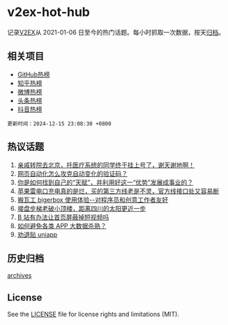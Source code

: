 # v2ex-hot-hub

 记录[V2EX](https://www.v2ex.com/)从 2021-01-06 日至今的热门话题。每小时抓取一次数据，按天[归档](archives)。
 
 ## 相关项目

- [GitHub热榜](https://github.com/lonnyzhang423/github-hot-hub)
- [知乎热榜](https://github.com/lonnyzhang423/zhihu-hot-hub)
- [微博热榜](https://github.com/lonnyzhang423/weibo-hot-hub)
- [头条热榜](https://github.com/lonnyzhang423/toutiao-hot-hub)
- [抖音热榜](https://github.com/lonnyzhang423/douyin-hot-hub)


 `更新时间：2024-12-15 23:08:30 +0800`

## 热议话题

1. [亲戚转院去北京，托医疗系统的同学终于挂上号了，谢天谢地啊！](https://www.v2ex.com/t/1097641)
1. [网页自动化怎么攻克自动变化的验证码？](https://www.v2ex.com/t/1097616)
1. [你是如何找到自己的“天赋”，并利用好这一“优势”发展成事业的？](https://www.v2ex.com/t/1097636)
1. [苹果雷电口充电真的是烂，买的第三方线老是不灵，官方线接口处又容易断](https://www.v2ex.com/t/1097658)
1. [搬瓦工 bigerbox 使用体验--对程序员和创意工作者友好](https://www.v2ex.com/t/1097638)
1. [接盘步梯老破小顶楼，距离四川的太阳更近一步](https://www.v2ex.com/t/1097674)
1. [B 站有办法让首页屏蔽掉短视频吗](https://www.v2ex.com/t/1097634)
1. [如何避免各类 APP 大数据杀熟？](https://www.v2ex.com/t/1097656)
1. [劝退贴 uniapp](https://www.v2ex.com/t/1097646)

## 历史归档

[archives](archives)

## License

See the [LICENSE](LICENSE) file for license rights and limitations (MIT).
